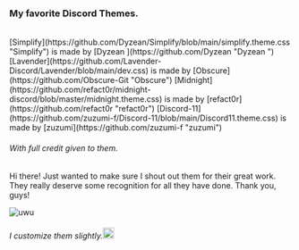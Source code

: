 ### My favorite Discord Themes.
<br>
[Simplify](https://github.com/Dyzean/Simplify/blob/main/simplify.theme.css "Simplify") is made by [Dyzean ](https://github.com/Dyzean "Dyzean ")
[Lavender](https://github.com/Lavender-Discord/Lavender/blob/main/dev.css) is made by [Obscure](https://github.com/Obscure-Git "Obscure")
[Midnight](https://github.com/refact0r/midnight-discord/blob/master/midnight.theme.css) is made by [refact0r](https://github.com/refact0r "refact0r")
[Discord-11](https://github.com/zuzumi-f/Discord-11/blob/main/Discord11.theme.css) is made by [zuzumi](https://github.com/zuzumi-f "zuzumi")











###### With full credit given to them.
Hi there! Just wanted to make sure I shout out them for their great work. They really deserve some recognition for all they have done. Thank you, guys!

![uwu](https://media.tenor.com/p04QAjpOxOUAAAAC/in-love-anime.gif "uwu")

<h6>
I customize them slightly.<img src="https://media.tenor.com/PsqSjsWBQgkAAAAj/yaay-anime.gif" width="20"height="20">
</h6>





